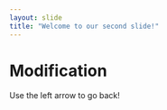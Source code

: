 ```yaml
---
layout: slide
title: "Welcome to our second slide!"
---
```

# Modification
Use the left arrow to go back!
